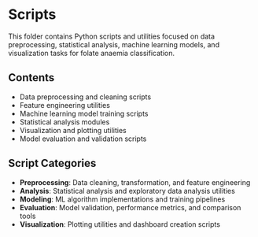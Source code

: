 # Scripts

This folder contains Python scripts and utilities focused on data preprocessing, statistical analysis, machine learning models, and visualization tasks for folate anaemia classification.

## Contents
- Data preprocessing and cleaning scripts
- Feature engineering utilities
- Machine learning model training scripts
- Statistical analysis modules
- Visualization and plotting utilities
- Model evaluation and validation scripts

## Script Categories
- **Preprocessing**: Data cleaning, transformation, and feature engineering
- **Analysis**: Statistical analysis and exploratory data analysis utilities
- **Modeling**: ML algorithm implementations and training pipelines
- **Evaluation**: Model validation, performance metrics, and comparison tools
- **Visualization**: Plotting utilities and dashboard creation scripts
